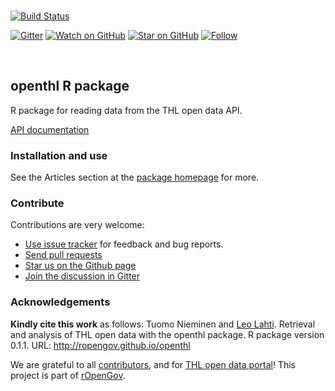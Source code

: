<br>

[![Build
Status](https://travis-ci.org/rOpenGov/openthl.svg?branch=master)](https://travis-ci.org/rOpenGov/openthl)
<!--[![codecov.io](https://codecov.io/github/rOpenGov/openthl/coverage.svg?branch=master)](https://codecov.io/github/rOpenGov/openthl?branch=master)-->
[![Gitter](https://badges.gitter.im/rOpenGov/openthl.svg)](https://gitter.im/rOpenGov)
[![Watch on
GitHub](https://img.shields.io/github/watchers/ropengov/openthl.svg?style=social)](https://github.com/ropengov/openthl/watchers)
[![Star on
GitHub](https://img.shields.io/github/stars/ropengov/openthl.svg?style=social)](https://github.com/ropengov/openthl/stargazers)
[![Follow](https://img.shields.io/twitter/follow/ropengov.svg?style=social)](https://twitter.com/intent/follow?screen_name=ropengov)

<br>

openthl R package
-----------------

<!-- README.md is generated from README.Rmd. Please edit that file -->

R package for reading data from the THL open data API.

[API documentation](https://yhteistyotilat.fi/wiki08/x/RoCkAQ)

### Installation and use

See the Articles section at the [package
homepage](http://ropengov.github.io/openthl) for more.

### Contribute

Contributions are very welcome:

-   [Use issue tracker](https://github.com/ropengov/openthl/issues) for
    feedback and bug reports.
-   [Send pull requests](https://github.com/ropengov/openthl/)
-   [Star us on the Github page](https://github.com/ropengov/openthl)
-   [Join the discussion in Gitter](https://gitter.im/rOpenGov/)

### Acknowledgements

**Kindly cite this work** as follows: Tuomo Nieminen and [Leo
Lahti](https://github.com/antagomir). Retrieval and analysis of THL open
data with the openthl package. R package version 0.1.1. URL:
<http://ropengov.github.io/openthl>

We are grateful to all
[contributors](https://github.com/rOpenGov/openthl/graphs/contributors),
and for [THL open data
portal](https://thl.fi/en/web/thlfi-en/statistics/statistical-databases/open-data)!
This project is part of [rOpenGov](http://ropengov.github.io).
